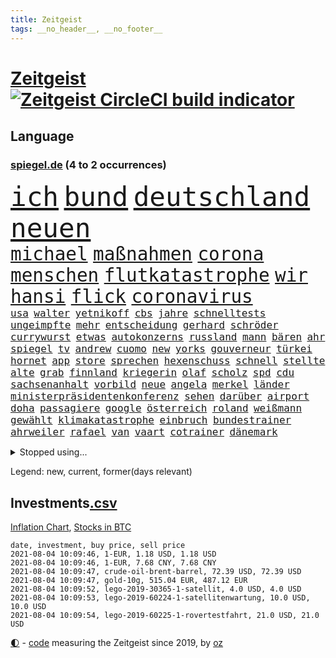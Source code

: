 ```yaml
---
title: Zeitgeist
tags: __no_header__, __no_footer__
---
```


# [Zeitgeist](https://oliz.io/zeitgeist/) [![Zeitgeist CircleCI build indicator](https://circleci.com/gh/ooz/zeitgeist.svg?style=shield)](https://circleci.com/gh/ooz/zeitgeist)

## Language

<h3><a href="https://www.spiegel.de" target="_blank">spiegel.de</a> (4 to 2 occurrences)</h3>
<p style="font-family:monospace">
<span style="font-size:32pt"><a href="news_links.html#ich" class="current">ich</a></span>
<span style="font-size:32pt"><a href="news_links.html#bund" class="current">bund</a></span>
<span style="font-size:32pt"><a href="news_links.html#deutschland" class="current">deutschland</a></span>
<span style="font-size:32pt"><a href="news_links.html#neuen" class="current">neuen</a></span>
<br>
<span style="font-size:22pt"><a href="news_links.html#michael" class="current">michael</a></span>
<span style="font-size:22pt"><a href="news_links.html#maßnahmen" class="current">maßnahmen</a></span>
<span style="font-size:22pt"><a href="news_links.html#corona" class="current">corona</a></span>
<span style="font-size:22pt"><a href="news_links.html#menschen" class="current">menschen</a></span>
<span style="font-size:22pt"><a href="news_links.html#flutkatastrophe" class="current">flutkatastrophe</a></span>
<span style="font-size:22pt"><a href="news_links.html#wir" class="current">wir</a></span>
<span style="font-size:22pt"><a href="news_links.html#hansi" class="current">hansi</a></span>
<span style="font-size:22pt"><a href="news_links.html#flick" class="current">flick</a></span>
<span style="font-size:22pt"><a href="news_links.html#coronavirus" class="current">coronavirus</a></span>
<br>
<span style="font-size:12pt"><a href="news_links.html#usa" class="current">usa</a></span>
<span style="font-size:12pt"><a href="news_links.html#walter" class="current">walter</a></span>
<span style="font-size:12pt"><a href="news_links.html#yetnikoff" class="new">yetnikoff</a></span>
<span style="font-size:12pt"><a href="news_links.html#cbs" class="new">cbs</a></span>
<span style="font-size:12pt"><a href="news_links.html#jahre" class="current">jahre</a></span>
<span style="font-size:12pt"><a href="news_links.html#schnelltests" class="current">schnelltests</a></span>
<span style="font-size:12pt"><a href="news_links.html#ungeimpfte" class="current">ungeimpfte</a></span>
<span style="font-size:12pt"><a href="news_links.html#mehr" class="current">mehr</a></span>
<span style="font-size:12pt"><a href="news_links.html#entscheidung" class="current">entscheidung</a></span>
<span style="font-size:12pt"><a href="news_links.html#gerhard" class="current">gerhard</a></span>
<span style="font-size:12pt"><a href="news_links.html#schröder" class="current">schröder</a></span>
<span style="font-size:12pt"><a href="news_links.html#currywurst" class="new">currywurst</a></span>
<span style="font-size:12pt"><a href="news_links.html#etwas" class="current">etwas</a></span>
<span style="font-size:12pt"><a href="news_links.html#autokonzerns" class="new">autokonzerns</a></span>
<span style="font-size:12pt"><a href="news_links.html#russland" class="current">russland</a></span>
<span style="font-size:12pt"><a href="news_links.html#mann" class="current">mann</a></span>
<span style="font-size:12pt"><a href="news_links.html#bären" class="current">bären</a></span>
<span style="font-size:12pt"><a href="news_links.html#ahr" class="current">ahr</a></span>
<span style="font-size:12pt"><a href="news_links.html#spiegel" class="current">spiegel</a></span>
<span style="font-size:12pt"><a href="news_links.html#tv" class="current">tv</a></span>
<span style="font-size:12pt"><a href="news_links.html#andrew" class="current">andrew</a></span>
<span style="font-size:12pt"><a href="news_links.html#cuomo" class="new">cuomo</a></span>
<span style="font-size:12pt"><a href="news_links.html#new" class="current">new</a></span>
<span style="font-size:12pt"><a href="news_links.html#yorks" class="current">yorks</a></span>
<span style="font-size:12pt"><a href="news_links.html#gouverneur" class="current">gouverneur</a></span>
<span style="font-size:12pt"><a href="news_links.html#türkei" class="current">türkei</a></span>
<span style="font-size:12pt"><a href="news_links.html#hornet" class="new">hornet</a></span>
<span style="font-size:12pt"><a href="news_links.html#app" class="current">app</a></span>
<span style="font-size:12pt"><a href="news_links.html#store" class="new">store</a></span>
<span style="font-size:12pt"><a href="news_links.html#sprechen" class="current">sprechen</a></span>
<span style="font-size:12pt"><a href="news_links.html#hexenschuss" class="new">hexenschuss</a></span>
<span style="font-size:12pt"><a href="news_links.html#schnell" class="current">schnell</a></span>
<span style="font-size:12pt"><a href="news_links.html#stellte" class="current">stellte</a></span>
<span style="font-size:12pt"><a href="news_links.html#alte" class="current">alte</a></span>
<span style="font-size:12pt"><a href="news_links.html#grab" class="current">grab</a></span>
<span style="font-size:12pt"><a href="news_links.html#finnland" class="current">finnland</a></span>
<span style="font-size:12pt"><a href="news_links.html#kriegerin" class="new">kriegerin</a></span>
<span style="font-size:12pt"><a href="news_links.html#olaf" class="current">olaf</a></span>
<span style="font-size:12pt"><a href="news_links.html#scholz" class="current">scholz</a></span>
<span style="font-size:12pt"><a href="news_links.html#spd" class="current">spd</a></span>
<span style="font-size:12pt"><a href="news_links.html#cdu" class="current">cdu</a></span>
<span style="font-size:12pt"><a href="news_links.html#sachsenanhalt" class="current">sachsenanhalt</a></span>
<span style="font-size:12pt"><a href="news_links.html#vorbild" class="current">vorbild</a></span>
<span style="font-size:12pt"><a href="news_links.html#neue" class="current">neue</a></span>
<span style="font-size:12pt"><a href="news_links.html#angela" class="current">angela</a></span>
<span style="font-size:12pt"><a href="news_links.html#merkel" class="current">merkel</a></span>
<span style="font-size:12pt"><a href="news_links.html#länder" class="current">länder</a></span>
<span style="font-size:12pt"><a href="news_links.html#ministerpräsidentenkonferenz" class="current">ministerpräsidentenkonferenz</a></span>
<span style="font-size:12pt"><a href="news_links.html#sehen" class="current">sehen</a></span>
<span style="font-size:12pt"><a href="news_links.html#darüber" class="current">darüber</a></span>
<span style="font-size:12pt"><a href="news_links.html#airport" class="current">airport</a></span>
<span style="font-size:12pt"><a href="news_links.html#doha" class="new">doha</a></span>
<span style="font-size:12pt"><a href="news_links.html#passagiere" class="current">passagiere</a></span>
<span style="font-size:12pt"><a href="news_links.html#google" class="current">google</a></span>
<span style="font-size:12pt"><a href="news_links.html#österreich" class="current">österreich</a></span>
<span style="font-size:12pt"><a href="news_links.html#roland" class="new">roland</a></span>
<span style="font-size:12pt"><a href="news_links.html#weißmann" class="new">weißmann</a></span>
<span style="font-size:12pt"><a href="news_links.html#gewählt" class="current">gewählt</a></span>
<span style="font-size:12pt"><a href="news_links.html#klimakatastrophe" class="new">klimakatastrophe</a></span>
<span style="font-size:12pt"><a href="news_links.html#einbruch" class="current">einbruch</a></span>
<span style="font-size:12pt"><a href="news_links.html#bundestrainer" class="current">bundestrainer</a></span>
<span style="font-size:12pt"><a href="news_links.html#ahrweiler" class="current">ahrweiler</a></span>
<span style="font-size:12pt"><a href="news_links.html#rafael" class="current">rafael</a></span>
<span style="font-size:12pt"><a href="news_links.html#van" class="current">van</a></span>
<span style="font-size:12pt"><a href="news_links.html#vaart" class="current">vaart</a></span>
<span style="font-size:12pt"><a href="news_links.html#cotrainer" class="current">cotrainer</a></span>
<span style="font-size:12pt"><a href="news_links.html#dänemark" class="current">dänemark</a></span>
</p>
<details>
<summary>Stopped using...</summary>
<p class="former" style="font-size:12pt">
beobachten(292) bundeskanzler(292) bundesland(292) ignoriert(292) unmöglich(292) verhandelt(292) and(291) bitte(291) harry(291) kennt(291) locker(291) mithilfe(291) schlimmer(291) anne(290) ehemaliger(290) hervor(290) humanitäre(290) kita(290) kritische(290) menge(290) positionen(290) reisende(290) sicherheitskräfte(290) ärmere(290) elisabeth(289) gefasst(289) geliefert(289) innenstadt(289) kämpfte(289) nominierung(289) usbürger(289) version(289) anerkannt(288) coronaausbruch(288) einheit(288) emma(288) erholung(288) ersatz(288) gefordert(288) gleichstellung(288) guterres(288) joshua(288) reduziert(288) reihe(288) schülern(288) vorbereitet(288) 41(287) 79(287) büros(287) franziska(287) führerschein(287) geglückt(287) giffey(287) hannover(287) hinterlassen(287) kriminelle(287) marija(287) mathias(287) november(287) rb(287) russischer(287) spielzeit(287) sprengstoff(287) treffer(287) zurückgetreten(287) ausgewertet(286) aussieht(286) bekannte(286) bekannten(286) ecuador(286) einzug(286) entwickelt(286) großteil(286) kommunikation(286) kompliziert(286) mitte(286) pflege(286) solcher(286) spaniens(286) stil(286) sv(286) verschärfung(286) website(286) 98(285) ansatz(285) doktorarbeit(285) fortschritt(285) freiburg(285) ganzes(285) haken(285) helden(285) impfbereitschaft(285) steuert(285) strafstoß(285) super(285) wm(285) angesteckt(284) aufgehoben(284) bloß(284) coronainfektion(284) erhielt(284) frankfurter(284) gesundheitssystem(284) hai(284) haltung(284) messerattacke(284) namens(284) reform(284) schmeckt(284) schwarzer(284) suchte(284) toni(284) trennte(284) vertrauliche(284) 30000(283) anstehenden(283) ansturm(283) arsenal(283) becker(283) dringend(283) erzielt(283) gerufen(283) gutachten(283) inhaftiert(283) jubiläum(283) krampkarrenbauer(283) manchester(283) mitgeteilt(283) preisen(283) private(283) rechtlich(283) schlimm(283) taylor(283) verteidigungsministerin(283) 34(282) astrazeneca(282) boeing(282) böhmermann(282) depressionen(282) eishockey(282) geworfen(282) kochinstituts(282) nürnberg(282) radikal(282) reißt(282) stanley(282) strecke(282) teilgenommen(282) ton(282) untersagt(282) vergangenheit(282) wurzeln(282) übergang(282) besseren(281) bestes(281) bootsunglück(281) bot(281) entlassung(281) entschädigung(281) fritz(281) generationen(281) korrekt(281) melanie(281) parteichef(281) sichergestellt(281) virtuell(281) öl(281) attraktiver(280) bundesebene(280) flüchtlingen(280) kriterien(280) nutzten(280) rechtspopulisten(280) roboter(280) roth(280) saisonsieg(280) samuel(280) times(280) trainiert(280) ursprung(280) verdeutlicht(280) verfilmt(280) zahlung(280) zoo(280) 125(279) bedenken(279) elektrische(279) fußballbundesliga(279) gesprengt(279) kronprinz(279) löw(279) milde(279) mode(279) prinzessin(279) rente(279) schwersten(279) siegen(279) vernachlässigt(279) verschwörungstheorien(279) amerika(278) ansicht(278) befreien(278) bill(278) illegalen(278) island(278) libyen(278) metropolen(278) stadtteil(278) triumph(278) united(278) vergessen(278) wirksam(278) 600(277) drastisch(277) drastische(277) erlitt(277) französischen(277) nordrheinwestfälischen(277) verbreitung(277) verhängnis(277) enthüllt(276) förderung(276) innenstädte(276) miami(276) sinn(276) verbündete(276) aldi(275) beleidigung(275) brauche(275) dämpfer(275) entsetzen(275) feind(275) leipzigs(275) platzen(275) schnitt(275) can(274) drohungen(274) euparlament(274) gemälde(274) kanzlerkandidatur(274) kimmich(274) langfristig(274) lädt(274) mahmoud(274) phil(274) virologen(274) absolut(273) beliebter(273) dänischen(273) mohammed(273) möglichst(273) neuauflage(273) restaurants(273) sehnsucht(273) siege(273) volksrepublik(273) zurückhaltend(273) begriff(272) diskussionen(272) kindes(272) kinos(272) kryptowährung(272) küstenwache(272) meiner(272) überprüfen(272) geklagt(271) gespalten(271) holocaust(271) klassiker(271) national(271) nordkoreas(271) reichlich(271) verschwiegen(271) 3000(270) ablehnung(270) belege(270) champion(270) feld(270) jong(270) kehrte(270) konkrete(270) migration(270) möglicherweise(270) nah(270) spiegelleser(270) un(270) wahrscheinlich(270) begründet(269) berater(269) ewig(269) rekordsumme(269) stationäre(269) verwandelt(269) überraschen(269) 28(268) auktion(268) erfüllen(268) sicheren(268) solange(268) tiefen(268) unabhängig(268) verschwörung(268) verwickelt(268) zulässig(268) züge(268) artikel(267) autobranche(267) dran(267) fan(267) homosexuellen(267) klarer(267) verteidigen(267) wohnt(267) amerikas(266) aufgestellt(266) balance(266) familienberater(266) hürde(266) misshandlungen(266) premierministers(266) umweltbundesamt(266) wahnsinn(266) defensive(265) frisch(265) verhandeln(265) wirtz(265) aufschub(264) hängt(264) höhen(264) indirekt(264) kassen(264) mitfavorit(264) motive(264) ordnung(264) wählte(264) ecke(263) hessischen(263) konzentrationslager(263) le(263) netflixserie(263) schriftsteller(263) unzufrieden(263) deutliches(262) gekämpft(262) rentner(262) schockiert(262) schulpolitik(262) sicherheitsbedenken(262) spitzenreiter(262) astronauten(261) bagdad(261) kroos(261) landung(261) lockerung(261) strenger(261) versammlungen(261) chats(260) km/h(260) korruptionsvorwürfen(260) neunjährige(260) regelung(260) ruhig(260) verfassungswidrig(260) verwendung(260) vorgeführt(260) alexandra(259) begrüßt(259) beweise(259) bürgerkrieg(259) eigentor(259) flagge(259) gefällt(259) glaubwürdigkeit(259) stahl(259) auffällig(258) keeper(258) me(258) unterschrieben(258) auszahlung(257) intensivmediziner(257) 140(256) wrack(256) ball(255) befasst(255) ministerien(255) möglichkeiten(255) 47(254) abgerissen(254) coronazeiten(254) flüchtling(254) gesetzliche(254) neymar(254) vermieter(254) initiativen(253) verfolger(253) vorwürfen(253) 36(252) abermals(252) kindheit(252) schottische(252) torwart(251) blake(250) flughafens(250) mafia(250) vollem(250) erhoffen(249) jadon(249) lockerungen(249) vizekanzler(249) zeigten(249) abhängig(248) staatlichen(248) wertvolle(248) beschlagnahmten(247) entwickler(247) persönliches(247) schaut(247) summen(247) katharina(246) mindestlohn(246) praxis(246) schwört(246) staus(246) tyson(246) vorherrschaft(246) bewaffneten(245) mutation(245) vergabe(245) wiedergewählt(245) grünenchefin(244) sauer(243) erfolgreichen(242) frühe(242) hype(242) miss(242) soldat(242) günther(241) statue(241) trick(241) einleiten(240) kanal(240) youtuber(240) diana(239) gesundheitliche(239) sammelte(238) spionage(238) jederzeit(237) missbrauchskomplex(237) pentagon(237) verübt(237) voraussetzung(237) austragung(236) eingeräumt(235) halbzeitpause(235) heizen(235) sauerland(235) baldige(234) dylan(234) truppenabzug(233) verunglückte(233) äthiopiens(233) karlsruhe(232) paradies(232) ungewöhnlichen(232) weitreichende(232) drohne(231) palästinenser(231) ungleichheit(231) meisterschaft(230) unicef(230) beach(229) offener(229) zweck(229) lieferungen(228) psychischen(228) schnelltest(228) cambridge(227) ausgemacht(225) rolf(224) beerdigt(223) zocken(222) zusätzliche(222) 43jähriger(221) bösen(221) intern(220) dominik(219) elliot(219) herauszufinden(219) regelmäßig(219) vorfalls(219) 1989(218) erfüllung(218) berühmtesten(216) gelangt(216) parteiausschluss(216) parteichefin(216) verdächtig(216) vertrauten(216) gesundheitsministers(214) diess(213) erben(211) berühmtes(210) aufheben(209) nick(209) starkes(209) schärfer(208) kombination(207) kommuniziert(206) auslieferung(205) karolina(205) schütze(205) drittes(204) empfindet(203) saale(203) 9/11(201) rädern(200) bauarbeiten(198) dankt(198) perspektive(198) stoffe(198) 64jährige(197) fußgängerzonen(197) gefährdete(196) mona(196) pandemielage(196) befanden(194) langjähriger(194) eliteuni(192) schwangerschaftsabbrüche(192) jazzmusiker(191) texte(191) einstellungen(190) absetzen(187) lieferketten(186) wolff(186) gesamtsieg(184) langjährige(184) scheideweg(184) enkel(183) mutante(183) aufgebot(182) franken(181) grunde(181) jagt(180) impftermin(179) flugzeugabsturz(178) englischer(177) autobauer(176) nebenjob(176) pkwmaut(176) server(176) berger(174) sehe(174) downing(173) andy(172) delmenhorst(172) riskanter(172) coronainzidenzen(171) gaspipeline(171) konfrontation(171) luxemburg(171) jim(169) bergsteiger(168) coronaimpfkampagne(168) flächendeckend(168) hetzern(168) master(168) steine(168) viral(167) prinzen(165) schiebt(165) unionsfraktion(165) grundstück(164) kandidiert(164) lehrerin(164) oberhaupt(164) ungeeignet(164) armstrong(163) estland(163) hausärzte(163) sparkassen(163) rapide(162) überragenden(162) salvini(160) vulkan(160) abgefangen(159) jawort(158) coronarisiko(156) menschenrechtslage(156) motiven(156) verleiht(156) tyler(155) gerichtssaal(154) opel(154) verwehrt(154) lahmgelegt(153) aufholen(152) bein(151) kurzarbeiter(151) silva(151) traditionell(151) bayreuth(150) herausfordern(150) besitzerin(149) indiens(149) klatsche(149) zutrauen(149) autobahnen(148) seen(148) verteuert(148) ubahnstation(147) fassungslos(146) internat(146) islamist(146) sexistische(146) austausch(144) beunruhigt(144) gerichtliche(144) finanziellen(142) 29jähriger(139) korrupte(139) victoria(139) hilferuf(138) katholiken(138) phasen(138) sonnigen(138) lösten(137) einbau(136) freiheitsstrafen(135) großereignis(135) hurra(134) abheben(133) pen(133) reisebranche(133) entsandt(132) reporterteam(132) bestsellerautor(131) bundeswehrsoldat(130) geformt(130) hochschulen(130) rosa(130) schulkind(130) stadien(130) bejubelt(129) bräuchte(129) salman(129) impfwillige(128) universitäten(128) vielfältig(128) alben(126) diverser(126) dramatisches(126) senders(125) dieter(123) luftangriffe(123) großstädte(122) palästina(122) thessaloniki(122) verlegung(122) fehlverhaltens(121) gekippt(121) häme(121) werks(121) gegenkandidaten(120) lucaapp(120) immunisiert(119) strippenzieher(119) todestag(119) tschechiens(118) dementieren(117) hof(117) länderspielen(117) swr(116) erlaubnis(115) erschoss(115) krönen(115) baku(114) besetzen(114) bildzeitung(114) investor(114) belgiens(113) missglückten(113) bastian(112) einzufangen(112) gelbe(112) unweit(112) affen(111) cyberkriminelle(111) bundestrainers(110) abgestürzt(109) kartellamt(108) lebenswerter(108) zweitimpfung(108) 1974(107) bundesstaaten(107) leichtathleten(107) philips(107) widow(107) erledigen(106) gutem(106) nhl(106) koepfer(105) nebenan(104) passende(104) begrenzung(103) blut(103) dubiosen(103) berechtigt(102) bobby(101) grundschulkinder(101) kellner(101) lieder(100) münsterland(100) verlag(100) geschädigten(99) herausragende(99) laxen(98) passagieren(98) qualifying(98) aufreger(97) berlinneukölln(97) asyl(96) kanadischen(94) rassemblement(94) blüht(93) cloud(93) oscars(93) kommender(92) ozean(91) schädlichen(91) tempolimit(91) degenkolb(90) geburtsort(90) hinauf(90) milliardenprojekt(90) neandertaler(90) packenden(90) rechnung(90) starmer(90) wirtschaftlich(90) abbas(89) financial(89) finanziert(89) leonardo(89) manila(89) pierre(89) westlichen(89) aufgebrachte(88) blutigen(88) eile(88) einheitlichen(88) gültigen(88) klangen(88) kolonialmacht(88) pflegen(88) pomp(88) zerren(88) onkel(87) techniken(87) überdüngung(87) fluch(86) schnellere(86) seniorenheim(86) vorgetäuscht(86) bachmann(85) ramsey(85) tötungsabsicht(85) bildtv(84) ernte(84) remmoclans(84) wirtschaftsprojekt(84) umwelthilfe(83) gesinnung(82) lampedusa(82) loben(82) nathan(82) planlos(82) sankt(81) vorarbeit(81) weimarer(81) wichtigere(81) afghanistanabzug(80) auszurichten(80) ladestationen(80) ladesäulen(80) abstinenz(79) partners(79) angeschaut(78) bundeswehrhelfer(78) durchzusetzen(78) eubehörde(78) schädlich(78) überflüssig(78) abbrennen(77) entschädigungen(77) gewöhnungsbedürftig(77) grünes(77) mundnasenschutz(77) poleposition(77) protestaktionen(77) sozialleistungen(77) festhält(76) orbáns(76) petersburg(76) blockbuster(75) dieselskandals(75) erlässt(75) homeofficepflicht(75) millionensumme(75) spanisches(75) 1946(74) auseinandersetzen(74) ausmachen(74) co₂abgabe(74) fremdverschulden(74) supermarktkette(74) achraf(73) forschungsinstituts(73) abi(72) chefposten(72) gemeinderat(72) meisterwerk(72) sommerferien(72) strahlte(72) aufwendigen(71) effekte(71) kane(71) oldenburg(71) unkraut(71) zynismus(71) betreuung(70) eisern(70) empfang(70) erstimpfung(70) genialer(70) globaler(70) halbzeit(70) johanna(70) kaliforniens(70) sekt(70) 1987(69) gequält(69) günstigen(69) hamas(69) hungersnot(69) momentan(69) touristischen(69) 149(68) 850(68) academy(68) begraben(68) p(68) zollfahnder(68) fideszpartei(67) flexibel(67) lediglich(67) rudolph(67) ziemiak(67) bestätigten(66) gesellen(66) inne(66) lapid(66) tadschikistan(66) usverteidigungsministerium(66) befristet(65) blues(65) geburtenrate(65) großkonzerne(65) modi(65) narendra(65) 50jähriger(64) bnd(64) handys(64) hiphop(64) krieges(64) mclaren(64) nachbessern(64) schnellstmöglich(64) ubahnhof(64) ballons(63) belächelt(63) manta(63) ubahn(63) badewanne(62) beschwören(62) biest(62) feierlichkeiten(62) konflikten(62) philippinischen(62) schnelltestergebnisse(62) übertrieben(62) aktivistinnen(61) erdbeeren(61) korb(61) künstlichen(61) windhorst(61) arnold(60) begrüßte(60) mont(60) regionalwahlen(60) reicher(60) zweifache(60) borahansgrohe(59) einzudringen(59) sagan(59) 79jährige(58) cox(58) großeltern(58) heizkosten(58) nahost(58) putzen(58) rechtsterroristin(58) verlangte(58) aida(57) community(57) preisschub(57) profiklubs(57) rauschen(57) cyberangriff(56) erklimmen(56) existenzfrage(56) strengeren(56) jemanden(55) pliskova(55) austragen(54) impfverweigerer(54) knieverletzung(54) unorthodox(54) erpresst(53) exnationalspieler(53) lahmzulegen(53) lernlücken(53) lernrückstände(53) ost(53) serienmörder(53) staatsgeheimnis(53) ständigen(53) testkonzept(53) unostudie(53) vielfaches(53) wally(53) zew(53) überzogen(53) dänemarks(52) eingeholt(52) gekentert(52) hackergruppe(52) schuldenbremse(52) surfer(52) werkzeuge(52) zugeschlagen(52) beleidigten(51) ermahnt(51) finaleinzug(51) geschlampt(51) obdachlose(51) reines(51) talente(51) wessen(51) coronapositiv(50) gesichtet(50) verurteilten(50) waffenstillstand(50) dreh(49) haiangriff(49) herbe(49) hochhaus(49) parteispenden(49) schutzmacht(49) torrekord(49) gesten(48) kärcher(48) leifheit(48) riegel(48) schnäppchen(48) rundfahrt(47) sohns(47) wochenlangen(47) ausarbeiten(46) erfahrene(46) gewohnheiten(46) stärkere(46) usstreitkräfte(46) antisemitischer(45) entsprechendes(45) jamie(45) kreuzimpfung(45) parolen(45) verständigung(45) court(44) erlebnis(44) luxusmarke(44) passagierflugzeug(44) flohen(43) françois(43) laune(43) weinen(43) bundeswehroffizier(42) disziplinarmaßnahmen(42) eruption(42) genesis(42) quere(42) schwergewicht(42) vorgängerin(42) bitcoinmining(41) finnische(41) portugiese(41) us(41) argentinier(40) bauernhof(40) erwachen(40) fotoreportage(40) gruppierung(40) wettbewerbs(40) américa(39) ausreise(39) ernest(39) formiert(39) kreidezähne(39) lives(39) matter(39) militante(39) benzinpreis(38) bitteren(38) botschafters(38) dani(38) fünfjährigen(38) messner(38) sotschi(38) vereinfacht(38) zimperlich(38) österreichischer(38) 220(37) angelique(37) ausgewählte(37) erschreckendes(37) gepostet(37) hetzjagd(37) joints(37) kerber(37) ministerrat(37) steuervergehen(37) syrischer(37) erleiden(36) genehmigungen(36) kulturelle(36) materialmangel(36) otte(36) pride(36) aufgedeckt(35) berge(35) central(35) dallas(35) grandioses(35) gwen(35) lügt(35) schnelltestzentren(35) atempause(34) enthüllen(34) finanzspritze(34) groteske(34) indigener(34) lügnerin(34) materialengpässe(34) recherchierte(34) skandinavien(34) umweltschäden(34) warb(34) zwangsarbeit(34) banging(33) bruyne(33) facebooktochter(33) frauenanteil(33) loony(33) luck(33) or(33) porn(33) ransomwareangriff(33) ölpreis(33) bergab(32) bescheiden(32) erstritten(32) gehasst(32) jagten(32) streben(32) vierteln(32) centre(31) korrekturen(31) nokia(31) bulli(30) eigenständig(30) optimistischer(30) wahlkampfchef(30) wundert(30) zurückgeführt(30) balenciaga(29) berufungsverfahren(29) friseure(29) k(29) maskenstreit(29) modernes(29) rechtswidrig(29) seemeilen(29) tickets(29) 23jähriger(28) deltamutante(28) folgenden(28) scheuen(28) schutzsuchenden(28) topmanagern(28) unterlaufen(28) verfahrens(28) wilden(28) dänen(27) homburg(27) jelena(27) sendungen(27) stabilität(27) fluggesellschaften(26) gastgebers(26) linksextremen(26) meiden(26) schlau(26) schlüsselfigur(26) unverändert(26) auspacken(25) hjulmand(25) hunsrück(25) inflationsrate(25) normen(25) sicherheitsrat(25) spielentscheidende(25) verabreden(25) versandhändler(25) wembleystadion(25) zeugnis(25) großfamilie(24) militärflugzeug(24) ramos(24) 39jährige(23) aktivitäten(23) aufatmen(23) christiane(23) diamanten(23) eingestiegen(23) erhitzt(23) finder(23) gemüter(23) grundlegend(23) impfexperte(23) journal(23) notwendig(23) schwache(23) spinnen(23) darstellungen(22) glaube(22) machtwechsel(22) rechtspopulistische(22) rohöl(22) überraschungsteam(22) alleinherrscher(21) botswana(21) karat(21) konfliktregion(21) redakteure(21) rezo(21) riesendiamant(21) tauschen(21) wunderwaffe(21) einstimmt(20) kritikern(20) misshandlung(20) patrik(20) schick(20) schwimmende(20) ausschnitte(19) besseres(19) gegenmodell(19) gelassenheit(19) hinterfragt(19) schrumpft(19) virologin(19) wiktor(19) wortgleich(19) brutales(18) leuchten(18) schweinsteiger(18) schwulen(18) südwestlich(18) tiangong(18) white(18) wiesbaden(18) überschätzt(18) einzigartig(17) entführen(17) geliebt(17) kriminologe(17) partnerschaft(17) rettenberger(17) ungarische(17) unschuld(17) antwerpen(16) behauptete(16) boote(16) eingriff(16) himmler(16) löfven(16) merkwürdigen(16) wissenschaften(16) 43jährige(15) bekennt(15) besorgniserregend(15) enfant(15) firmenchef(15) kindesmisshandlungen(15) nötigung(15) pfändung(15) stilikone(15) terrible(15) barrel(14) britisches(14) antilgbtqgesetz(13) dfbnationalspieler(13) gelangte(13) mögen(13) bay(12) bundeswehrabzug(12) dick(12) gefährdeten(12) grandslamturnier(12) kroatischen(12) 166(11) 1951(11) begehrt(11) bundesrat(11) erpressen(11) nationalistische(11) unvermeidbar(11)
</p>
</details>
<p>Legend: <span class="new">new</span>, <span class="current">current</span>, <span class="former">former(days relevant)</span></p>

## Investments[.csv](investments.csv)

[Inflation Chart](https://inflationchart.com),
[Stocks in BTC](https://stonksinbtc.xyz/)

```
date, investment, buy price, sell price
2021-08-04 10:09:46, 1-EUR, 1.18 USD, 1.18 USD
2021-08-04 10:09:46, 1-EUR, 7.68 CNY, 7.68 CNY
2021-08-04 10:09:47, crude-oil-brent-barrel, 72.39 USD, 72.39 USD
2021-08-04 10:09:47, gold-10g, 515.04 EUR, 487.12 EUR
2021-08-04 10:09:52, lego-2019-30365-1-satellit, 4.0 USD, 4.0 USD
2021-08-04 10:09:53, lego-2019-60224-1-satellitenwartung, 10.0 USD, 10.0 USD
2021-08-04 10:09:54, lego-2019-60225-1-rovertestfahrt, 21.0 USD, 21.0 USD
```

<footer>
<a href="javascript:toggleTheme()" class="nav">🌓</a>
- <a href="https://github.com/ooz/zeitgeist">code</a> measuring the Zeitgeist since 2019, by <a href="https://oliz.io">oz</a>
</footer>
